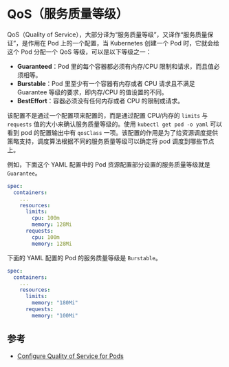 # QoS（服务质量等级）

QoS（Quality of Service），大部分译为“服务质量等级”，又译作“服务质量保证”，是作用在 Pod 上的一个配置，当 Kubernetes 创建一个 Pod 时，它就会给这个 Pod 分配一个 QoS 等级，可以是以下等级之一：

* **Guaranteed**：Pod 里的每个容器都必须有内存/CPU 限制和请求，而且值必须相等。
* **Burstable**：Pod 里至少有一个容器有内存或者 CPU 请求且不满足 Guarantee 等级的要求，即内存/CPU 的值设置的不同。
* **BestEffort**：容器必须没有任何内存或者 CPU 的限制或请求。

该配置不是通过一个配置项来配置的，而是通过配置 CPU/内存的 `limits` 与 `requests` 值的大小来确认服务质量等级的。使用 `kubectl get pod -o yaml` 可以看到 pod 的配置输出中有 `qosClass` 一项。该配置的作用是为了给资源调度提供策略支持，调度算法根据不同的服务质量等级可以确定将 pod 调度到哪些节点上。

例如，下面这个 YAML 配置中的 Pod 资源配置部分设置的服务质量等级就是 `Guarantee`。

```yaml
spec:
  containers:
    ...
    resources:
      limits:
        cpu: 100m
        memory: 128Mi
      requests:
        cpu: 100m
        memory: 128Mi
```

下面的 YAML 配置的 Pod 的服务质量等级是 `Burstable`。

```yaml
spec:
  containers:
    ...
    resources:
      limits:
        memory: "180Mi"
      requests:
        memory: "100Mi"
```

## 参考

* [Configure Quality of Service for Pods](https://kubernetes.io/docs/tasks/configure-pod-container/quality-service-pod/)

